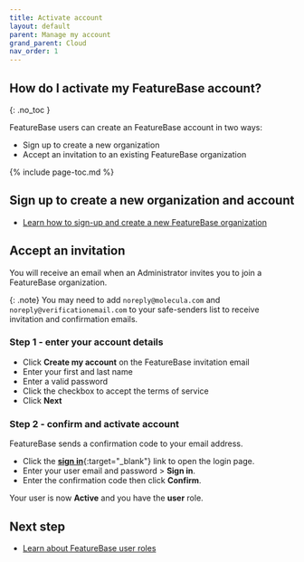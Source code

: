 ```yaml
---
title: Activate account
layout: default
parent: Manage my account
grand_parent: Cloud
nav_order: 1
---
```


## How do I activate my FeatureBase account?
{: .no_toc }

FeatureBase users can create an FeatureBase account in two ways:

* Sign up to create a new organization
* Accept an invitation to an existing FeatureBase organization

{% include page-toc.md %}

## Sign up to create a new organization and account

* [Learn how to sign-up and create a new FeatureBase organization](/docs/cloud/cloud-signup)

## Accept an invitation

You will receive an email when an Administrator invites you to join a FeatureBase organization.

{: .note}
You may need to add `noreply@molecula.com` and `noreply@verificationemail.com` to your safe-senders list to receive invitation and confirmation emails.

### Step 1 - enter your account details

* Click **Create my account** on the FeatureBase invitation email
* Enter your first and last name
* Enter a valid password
* Click the checkbox to accept the terms of service
* Click **Next**

### Step 2 - confirm and activate account

FeatureBase sends a confirmation code to your email address.

* Click the [**sign in**](https://cloud.featurebase.com/login){:target="_blank"} link to open the login page.
* Enter your user email and password > **Sign in**.
* Enter the confirmation code then click **Confirm**.

Your user is now **Active** and you have the **user** role.

## Next step

* [Learn about FeatureBase user roles](/docs/cloud/cloud-users/cloud-ref-user-roles)
